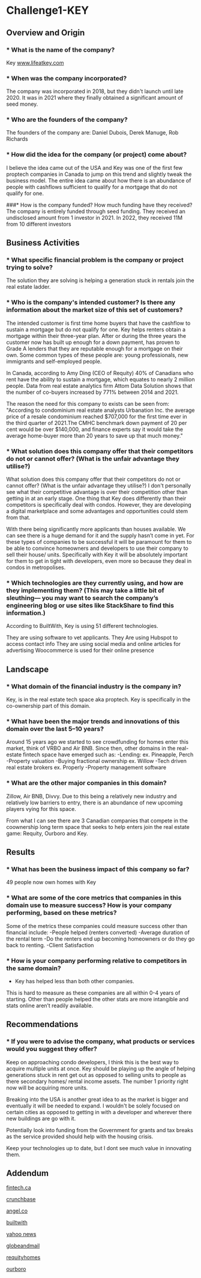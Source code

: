 # Challenge1-KEY

## Overview and Origin

### *       What is the name of the company?
Key
www.lifeatkey.com

### *       When was the company incorporated?
The company was incorporated in 2018, but they didn't launch until late 2020.  It was in 2021 where they finally obtained a significant amount of seed money.

### *       Who are the founders of the company?
The founders of the company are: Daniel Dubois, Derek Manuge, Rob Richards

### *       How did the idea for the company (or project) come about?
I believe the idea came out of the USA and Key was one of the first few proptech companies in Canada to jump on this trend and slightly tweak the business model.  The entire idea came about how there is an abundance of people with cashflows sufficient to qualify for a mortgage that do not qualify for one.

###*       How is the company funded? How much funding have they received?
The company is entirely funded through seed funding.  They received an undisclosed amount from 1 investor in 2021.  In 2022, they received 11M from 10 different investors

## Business Activities

### *        What specific financial problem is the company or project trying to solve?
The solution they are solving is helping a generation stuck in rentals join the real estate ladder.  

### *        Who is the company's intended customer?  Is there any information about the market size of this set of customers?
The intended customer is first time home buyers that have the cashflow to sustain a mortgage but do not qualify for one.  Key helps renters obtain a mortgage within their three-year plan.  After or during the three years the customer now has built up enough for a down payment, has proven to Grade A lenders that they are reputable enough for a mortgage on their own.
Some common types of these people are: young professionals, new immigrants and self-employed people.

In Canada, according to Amy Ding (CEO of Requity) 40% of Canadians who rent have the ability to sustain a mortgage, which equates to nearly 2 million people. Data from real estate analytics firm Attom Data Solution shows that the number of co-buyers increased by 771% between 2014 and 2021.

The reason the need for this company to exists can be seen from: "According to condominium real estate analysts Urbanation Inc. the average price of a resale condominium reached $707,000 for the first time ever in the third quarter of 2021.The CMHC benchmark down payment of 20 per cent would be over $140,000, and finance experts say it would take the average home-buyer more than 20 years to save up that much money."

### *       What solution does this company offer that their competitors do not or cannot offer? (What is the unfair advantage they utilise?)
What solution does this company offer that their competitors do not or cannot offer? (What is the unfair advantage they utilise?)
I don't personally see what their competitive advantage is over their competition other than getting in at an early stage. One thing that Key does differently than their competitors is specifically deal with condos.  However, they are developing a digital marketplace and some advantages and opportunities could stem from that.

With there being significantly more applicants than houses available.  We can see there is a huge demand for it and the supply hasn’t come in yet.  For these types of companies to be successful it will be paramount for them to be able to convince homeowners and developers to use their company to sell their house/ units.  Specifically with Key it will be absolutely important for them to get in tight with developers, even more so because they deal in condos in metropolises. 

### *       Which technologies are they currently using, and how are they implementing them? (This may take a little bit of sleuthing–– you may want to search the company’s engineering blog or use sites like StackShare to find this information.)
According to BuiltWith, Key is using 51 different technologies.

They are using software to vet applicants.
They Are using Hubspot to access contact info
They are using social media and online articles for advertising
Woocommerce is used for their online presence 

## Landscape

### *       What domain of the financial industry is the company in?
Key, is in the real estate tech space aka proptech.  Key is specifically in the co-ownership part of this domain.

### *        What have been the major trends and innovations of this domain over the last 5–10 years?
Around 15 years ago we started to see crowdfunding for homes enter this market, think of VRBO and Air BNB.  Since then, other domains in the real-estate fintech space have emerged such as:
-Lending: ex. Pineapple, Perch
-Property valuation
-Buying fractional ownership ex. Willow
-Tech driven real estate brokers ex. Properly
-Property management software

### *        What are the other major companies in this domain?
Zillow, Air BNB, Divvy.  Due to this being a relatively new industry and relatively low barriers to entry, there is an abundance of new upcoming players vying for this space.

From what I can see there are 3 Canadian companies that compete in the coownership long term space that seeks to help enters join the real estate game: Requity, Ourboro and Key.

## Results

### *       What has been the business impact of this company so far?
49 people now own homes with Key

### *       What are some of the core metrics that companies in this domain use to measure success? How is your company performing, based on these metrics?
Some of the metrics these companies could measure success other than financial include:
-People helped (renters converted)
-Average duration of the rental term
-Do the renters end up becoming homeowners or do they go back to renting.
-Client Satisfaction

### *       How is your company performing relative to competitors in the same domain?
- Key has helped less than both other companies.

This is hard to measure as these companies are all within 0-4 years of starting. Other than people helped the other stats are more intangible and stats online aren’t readily available.

## Recommendations

### *       If you were to advise the company, what products or services would you suggest they offer? 

Keep on approaching condo developers, I think this is the best way to acquire multiple units at once.  Key should be playing up the angle of helping generations stuck in rent get out as opposed to selling units to people as there secondary homes/ rental income assets.  The number 1 priority right now will be acquiring more units.

Breaking into the USA is another great idea to as the market is bigger and eventually it will be needed to expand.  I wouldn't be solely focused on certain cities as opposed to getting in with a developer and wherever there new buildings are go with it.

Potentially look into funding from the Government for grants and tax breaks as the service provided should help with the housing crisis.

Keep your technologies up to date, but I dont see much value in innovating them.

## Addendum

[fintech.ca](https://www.fintech.ca/2022/06/30/qa-key-co-founder-daniel-dubois-real-estate-co-ownership/)

[crunchbase](https://www.crunchbase.com/organization/key-c0c5)

[angel.co](https://angel.co/company/lifeatkey)

 [builtwith](https://builtwith.com/?https%3a%2f%2fwww.lifeatkey.com%2f)

 [yahoo news](https://ca.movies.yahoo.com/millennial-trend-co-buying-homes-142412630.html)

 [globeandmail](https://www.theglobeandmail.com/real-estate/article-fractional-ownership-play-offers-renters-a-market-entry/)

 [requityhomes](https://www.requityhomes.com/)

 [ourboro](https://ourboro.com/)

